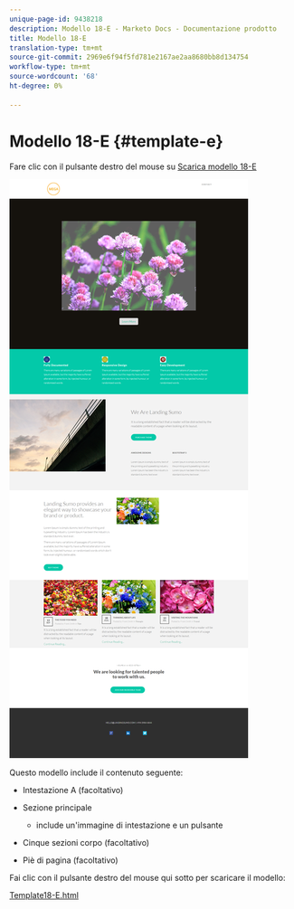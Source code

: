 ```yaml
---
unique-page-id: 9438218
description: Modello 18-E - Marketo Docs - Documentazione prodotto
title: Modello 18-E
translation-type: tm+mt
source-git-commit: 2969e6f94f5fd781e2167ae2aa8680bb8d134754
workflow-type: tm+mt
source-wordcount: '68'
ht-degree: 0%

---
```



# Modello 18-E {#template-e}

Fare clic con il pulsante destro del mouse su [Scarica modello 18-E](http://docs.marketo.com/download/attachments/9438218/template-18e.html?version=1&amp;modificationdate=1439843329000&amp;api=v2)

![](assets/image2015-8-17-18-3a29-3a1.png)

Questo modello include il contenuto seguente:

* Intestazione A (facoltativo)
* Sezione principale

   * include un&#39;immagine di intestazione e un pulsante

* Cinque sezioni corpo (facoltativo)
* Piè di pagina (facoltativo)

Fai clic con il pulsante destro del mouse qui sotto per scaricare il modello:

[Template18-E.html](http://docs.marketo.com/download/attachments/9438218/template-18e.html?version=1&amp;modificationdate=1439843329000&amp;api=v2)
